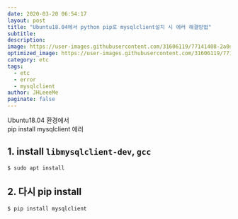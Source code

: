 ```yaml
---
date: 2020-03-20 06:54:17
layout: post
title: "Ubuntu18.04에서 python pip로 mysqlclient설치 시 에러 해결방법"
subtitle: 
description:
image: https://user-images.githubusercontent.com/31606119/77141408-2a0d4800-6ac0-11ea-82c2-daa0a1e2e8ea.png
optimized_image: https://user-images.githubusercontent.com/31606119/77141408-2a0d4800-6ac0-11ea-82c2-daa0a1e2e8ea.png
category: etc
tags:
  - etc
  - error
  - mysqlclient
author: JHLeeeMe
paginate: false
---
```


Ubuntu18.04 환경에서  
pip install mysqlclient 에러

## 1. install ```libmysqlclient-dev```, ```gcc```
```bash
$ sudo apt install 
```

## 2. 다시 pip install
```bash
$ pip install mysqlclient
```
